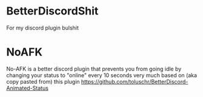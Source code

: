 # BetterDiscordShit
For my discord plugin bulshit

# NoAFK
No-AFK is a better discord plugin that prevents you from going idle by changing your status to "online" every 10 seconds
very much based on (aka copy pasted from) this plugin https://github.com/toluschr/BetterDiscord-Animated-Status
